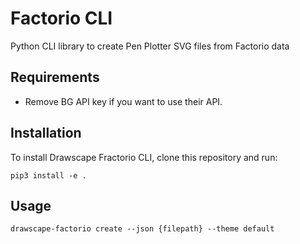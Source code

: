 # Factorio CLI
Python CLI library to create Pen Plotter SVG files from Factorio data

## Requirements
- Remove BG API key if you want to use their API. 

## Installation

To install Drawscape Fractorio CLI, clone this repository and run:

```
pip3 install -e .
```

## Usage

```
drawscape-factorio create --json {filepath} --theme default
```

